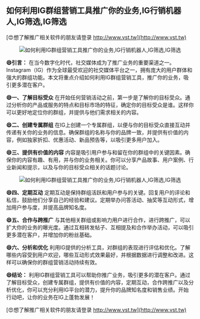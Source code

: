 ## **如何利用IG群组营销工具推广你的业务,IG行销机器人,IG筛选,IG筛选**

[😍想了解推广相关软件的朋友请登录 http://www.vst.tw](http://www.vst.tw)

 <center><img src="https://vst.tw/MP4/tuiguang/png/5.png" alt="如何利用IG群组营销工具推广你的业务,IG行销机器人,IG筛选,IG筛选"></center>

**😄引言：**
在当今数字化时代，社交媒体成为了推广业务的重要渠道之一。Instagram（IG）作为全球最受欢迎的社交媒体平台之一，拥有庞大的用户群体和强大的群组功能。本文将重点介绍如何利用IG群组营销工具，推广你的业务，吸引更多潜在客户。

**😄一、了解目标受众**
在开始任何营销活动之前，第一步是了解你的目标受众。通过分析你的产品或服务的特点和目标市场的特征，确定你的目标受众是谁。这样你可以更好地定位你的群组，并提供与他们需求相关的内容。

**😄二、创建专属群组**
在IG上创建一个专属群组，以便与你的目标受众直接互动并传递有关你的业务的信息。确保群组的名称与你的品牌一致，并提供有价值的内容，例如独家折扣、优惠活动、新品预告等，以吸引更多用户加入。

**😄三、提供有价值的内容**
内容是吸引用户参与和留在你的群组中的关键因素。确保你的内容有趣、有用，并与你的业务相关。你可以分享产品故事、用户案例、行业新闻和提示，以及与你的目标受众相关的话题讨论。

 <center><img src="https://vst.tw/MP4/tuiguang/png/3.png" alt="如何利用IG群组营销工具推广你的业务,IG行销机器人,IG筛选,IG筛选"></center>

**😄四、定期互动**
定期互动是保持群组活跃和用户参与的关键。回复用户的评论和私信，鼓励他们分享自己的经验和建议。定期举办问答活动、抽奖等互动形式，增加用户参与度，并提高品牌知名度。

**😄五、合作与跨推广**
与其他相关群组或影响力用户进行合作，进行跨推广，可以扩大你的业务的曝光度。通过互相转发帖子、互相提及和合作举办活动，可以吸引更多潜在客户，并增加你的粉丝基础。

**😄六、分析和优化**
利用IG提供的分析工具，对群组的表现进行评估和优化。了解哪些内容受到用户欢迎，哪些互动形式效果最好，并根据数据进行调整和改进。这样可以确保你的群组营销活动持续有效。

**😄结论：**
利用IG群组营销工具可以帮助你推广业务，吸引更多的潜在客户。通过了解目标受众，创建专属群组，提供有价值的内容，定期互动，合作跨推广以及分析优化，你可以充分利用IG平台的潜力，提升你的品牌知名度和销售业绩。开始行动吧，让你的业务在IG上蓬勃发展！

[😍想了解推广相关软件的朋友请登录 http://www.vst.tw](http://www.vst.tw)



